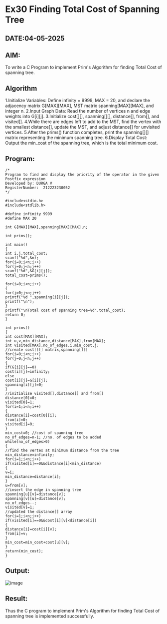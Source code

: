 # Ex30 Finding Total Cost of Spanning Tree
## DATE:04-05-2025
## AIM:
To write a C Program to implement Prim's Algorithm for finding Total Cost of spanning tree.
## Algorithm
1.Initialize Variables: Define infinity = 9999, MAX = 20, and declare the adjacency matrix G[MAX][MAX], MST matrix spanning[MAX][MAX], and integer n.
2.Input Graph Data: Read the number of vertices n and edge weights into G[i][j].
3.Initialize cost[][], spanning[][], distance[], from[], and visited[].
4.While there are edges left to add to the MST, find the vertex with the smallest distance[], update the MST, and adjust distance[] for unvisited vertices.
5.After the prims() function completes, print the spanning[][] matrix representing the minimum spanning tree.
6.Display Total Cost: Output the min_cost of the spanning tree, which is the total minimum cost.  
## Program:
```
/*
Program to find and display the priority of the operator in the given Postfix expression
Developed by: DURGA V
RegisterNumber:  212223230052
*/

#include<stdio.h>
#include<stdlib.h>
 
#define infinity 9999
#define MAX 20
 
int G[MAX][MAX],spanning[MAX][MAX],n;
 
int prims();
 
int main()
{
int i,j,total_cost;
scanf("%d",&n);
for(i=0;i<n;i++)
for(j=0;j<n;j++)
scanf("%d",&G[i][j]);
total_cost=prims();

for(i=0;i<n;i++)
{
for(j=0;j<n;j++)
printf("%d ",spanning[i][j]);
printf("\n");
}
printf("\nTotal cost of spanning tree=%d",total_cost);
return 0;
}
 
int prims()
{
int cost[MAX][MAX];
int u,v,min_distance,distance[MAX],from[MAX];
int visited[MAX],no_of_edges,i,min_cost,j;
//create cost[][] matrix,spanning[][]
for(i=0;i<n;i++)
for(j=0;j<n;j++)
{
if(G[i][j]==0)
cost[i][j]=infinity;
else
cost[i][j]=G[i][j];
spanning[i][j]=0;
}
//initialise visited[],distance[] and from[]
distance[0]=0;
visited[0]=1;
for(i=1;i<n;i++)
{
distance[i]=cost[0][i];
from[i]=0;
visited[i]=0;
}
min_cost=0; //cost of spanning tree
no_of_edges=n-1; //no. of edges to be added
while(no_of_edges>0)
{
//find the vertex at minimum distance from the tree
min_distance=infinity;
for(i=1;i<n;i++)
if(visited[i]==0&&distance[i]<min_distance)
{
v=i;
min_distance=distance[i];
}
u=from[v];
//insert the edge in spanning tree
spanning[u][v]=distance[v];
spanning[v][u]=distance[v];
no_of_edges--;
visited[v]=1;
//updated the distance[] array
for(i=1;i<n;i++)
if(visited[i]==0&&cost[i][v]<distance[i])
{
distance[i]=cost[i][v];
from[i]=v;
}
min_cost=min_cost+cost[u][v];
}
return(min_cost);
}
```

## Output:

![image](https://github.com/user-attachments/assets/9c1cfbb2-aad1-4edd-853b-43f71f183e19)


## Result:
Thus the C program to implement Prim's Algorithm for finding Total Cost of spanning tree is implemented successfully.

